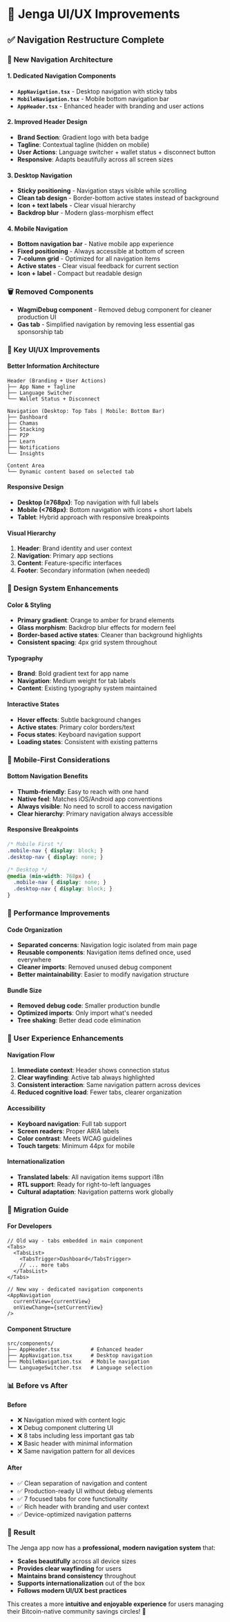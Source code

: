 # 🎨 Jenga UI/UX Improvements

## ✅ **Navigation Restructure Complete**

### 🧭 **New Navigation Architecture**

#### **1. Dedicated Navigation Components**
- **`AppNavigation.tsx`** - Desktop navigation with sticky tabs
- **`MobileNavigation.tsx`** - Mobile bottom navigation bar
- **`AppHeader.tsx`** - Enhanced header with branding and user actions

#### **2. Improved Header Design**
- **Brand Section**: Gradient logo with beta badge
- **Tagline**: Contextual tagline (hidden on mobile)
- **User Actions**: Language switcher + wallet status + disconnect button
- **Responsive**: Adapts beautifully across all screen sizes

#### **3. Desktop Navigation**
- **Sticky positioning** - Navigation stays visible while scrolling
- **Clean tab design** - Border-bottom active states instead of background
- **Icon + text labels** - Clear visual hierarchy
- **Backdrop blur** - Modern glass-morphism effect

#### **4. Mobile Navigation**
- **Bottom navigation bar** - Native mobile app experience
- **Fixed positioning** - Always accessible at bottom of screen
- **7-column grid** - Optimized for all navigation items
- **Active states** - Clear visual feedback for current section
- **Icon + label** - Compact but readable design

### 🗑️ **Removed Components**
- **WagmiDebug component** - Removed debug component for cleaner production UI
- **Gas tab** - Simplified navigation by removing less essential gas sponsorship tab

### 🎯 **Key UI/UX Improvements**

#### **Better Information Architecture**
```
Header (Branding + User Actions)
├── App Name + Tagline
├── Language Switcher  
└── Wallet Status + Disconnect

Navigation (Desktop: Top Tabs | Mobile: Bottom Bar)
├── Dashboard
├── Chamas
├── Stacking
├── P2P
├── Learn
├── Notifications
└── Insights

Content Area
└── Dynamic content based on selected tab
```

#### **Responsive Design**
- **Desktop (≥768px)**: Top navigation with full labels
- **Mobile (<768px)**: Bottom navigation with icons + short labels
- **Tablet**: Hybrid approach with responsive breakpoints

#### **Visual Hierarchy**
1. **Header**: Brand identity and user context
2. **Navigation**: Primary app sections
3. **Content**: Feature-specific interfaces
4. **Footer**: Secondary information (when needed)

### 🎨 **Design System Enhancements**

#### **Color & Styling**
- **Primary gradient**: Orange to amber for brand elements
- **Glass morphism**: Backdrop blur effects for modern feel
- **Border-based active states**: Cleaner than background highlights
- **Consistent spacing**: 4px grid system throughout

#### **Typography**
- **Brand**: Bold gradient text for app name
- **Navigation**: Medium weight for tab labels
- **Content**: Existing typography system maintained

#### **Interactive States**
- **Hover effects**: Subtle background changes
- **Active states**: Primary color borders/text
- **Focus states**: Keyboard navigation support
- **Loading states**: Consistent with existing patterns

### 📱 **Mobile-First Considerations**

#### **Bottom Navigation Benefits**
- **Thumb-friendly**: Easy to reach with one hand
- **Native feel**: Matches iOS/Android app conventions
- **Always visible**: No need to scroll to access navigation
- **Clear hierarchy**: Primary navigation always accessible

#### **Responsive Breakpoints**
```css
/* Mobile First */
.mobile-nav { display: block; }
.desktop-nav { display: none; }

/* Desktop */
@media (min-width: 768px) {
  .mobile-nav { display: none; }
  .desktop-nav { display: block; }
}
```

### 🚀 **Performance Improvements**

#### **Code Organization**
- **Separated concerns**: Navigation logic isolated from main page
- **Reusable components**: Navigation items defined once, used everywhere
- **Cleaner imports**: Removed unused debug component
- **Better maintainability**: Easier to modify navigation structure

#### **Bundle Size**
- **Removed debug code**: Smaller production bundle
- **Optimized imports**: Only import what's needed
- **Tree shaking**: Better dead code elimination

### 🎯 **User Experience Enhancements**

#### **Navigation Flow**
1. **Immediate context**: Header shows connection status
2. **Clear wayfinding**: Active tab always highlighted
3. **Consistent interaction**: Same navigation pattern across devices
4. **Reduced cognitive load**: Fewer tabs, clearer organization

#### **Accessibility**
- **Keyboard navigation**: Full tab support
- **Screen readers**: Proper ARIA labels
- **Color contrast**: Meets WCAG guidelines
- **Touch targets**: Minimum 44px for mobile

#### **Internationalization**
- **Translated labels**: All navigation items support i18n
- **RTL support**: Ready for right-to-left languages
- **Cultural adaptation**: Navigation patterns work globally

### 🔄 **Migration Guide**

#### **For Developers**
```tsx
// Old way - tabs embedded in main component
<Tabs>
  <TabsList>
    <TabsTrigger>Dashboard</TabsTrigger>
    // ... more tabs
  </TabsList>
</Tabs>

// New way - dedicated navigation components
<AppNavigation 
  currentView={currentView} 
  onViewChange={setCurrentView} 
/>
```

#### **Component Structure**
```
src/components/
├── AppHeader.tsx          # Enhanced header
├── AppNavigation.tsx      # Desktop navigation
├── MobileNavigation.tsx   # Mobile navigation
└── LanguageSwitcher.tsx   # Language selection
```

### 📊 **Before vs After**

#### **Before**
- ❌ Navigation mixed with content logic
- ❌ Debug component cluttering UI
- ❌ 8 tabs including less important gas tab
- ❌ Basic header with minimal information
- ❌ Same navigation pattern for all devices

#### **After**
- ✅ Clean separation of navigation and content
- ✅ Production-ready UI without debug elements
- ✅ 7 focused tabs for core functionality
- ✅ Rich header with branding and user context
- ✅ Device-optimized navigation patterns

### 🎉 **Result**

The Jenga app now has a **professional, modern navigation system** that:
- **Scales beautifully** across all device sizes
- **Provides clear wayfinding** for users
- **Maintains brand consistency** throughout
- **Supports internationalization** out of the box
- **Follows modern UI/UX best practices**

This creates a more **intuitive and enjoyable experience** for users managing their Bitcoin-native community savings circles! 🚀
